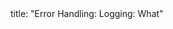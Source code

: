 <frontmatter>
title: "Error Handling: Logging: What"
</frontmatter>

<include src="navbar.md" boilerplate />

<include src="unit-inPage-asFlat.md" boilerplate />